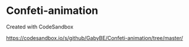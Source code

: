# Confeti-animation
Created with CodeSandbox

https://codesandbox.io/s/github/GabyBE/Confeti-animation/tree/master/
